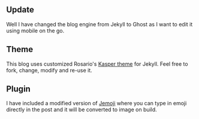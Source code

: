 ## Update
Well I have changed the blog engine from Jekyll to Ghost as I want to edit it using mobile on the go.

## Theme

This blog uses customized Rosario's [Kasper theme](https://github.com/rosario/kasper) for Jekyll. 
Feel free to fork, change, modify and re-use it.

## Plugin

I have included a modified version of [Jemoji](https://github.com/jekyll/jemoji) where you can type in emoji directly in the post and it will be converted to image on build. 




